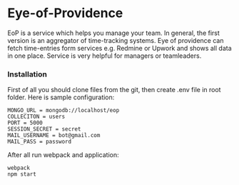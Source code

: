 # Eye-of-Providence

EoP is a service which helps you manage your team. In general, the first version is an aggregator of time-tracking systems. Eye of providence can fetch time-entries form services e.g. Redmine or Upwork and shows all data in one place. Service is very helpful for managers or teamleaders.

### Installation
First of all you should clone files from the git, then create .env file in root folder. Here is sample configuration:

    MONGO_URL = mongodb://localhost/eop
    COLLECITON = users
    PORT = 5000
    SESSION_SECRET = secret
    MAIL_USERNAME = bot@gmail.com
    MAIL_PASS = password

After all run webpack and application:

    webpack
    npm start